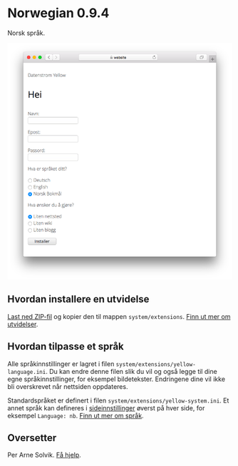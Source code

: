 # Norwegian 0.9.4

Norsk språk.

<p align="center"><img src="SCREENSHOT.png" alt="Skjermdump"></p>

## Hvordan installere en utvidelse

[Last ned ZIP-fil](https://github.com/annaesvensson/yellow-language/raw/main/downloads/norwegian.zip) og kopier den til mappen `system/extensions`. [Finn ut mer om utvidelser](https://github.com/annaesvensson/yellow-update).

## Hvordan tilpasse et språk

Alle språkinnstillinger er lagret i filen `system/extensions/yellow-language.ini`. Du kan endre denne filen slik du vil og også legge til dine egne språkinnstillinger, for eksempel bildetekster. Endringene dine vil ikke bli overskrevet når nettsiden oppdateres.

Standardspråket er definert i filen `system/extensions/yellow-system.ini`. Et annet språk kan defineres i [sideinnstillinger](https://github.com/annaesvensson/yellow-core#settings-page) øverst på hver side, for eksempel `Language: nb`. [Finn ut mer om språk](https://datenstrom.se/yellow/help/how-to-customise-languages).

## Oversetter

Per Arne Solvik. [Få hjelp](https://datenstrom.se/yellow/help/).
